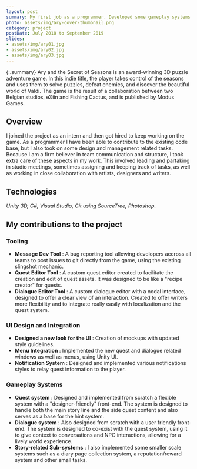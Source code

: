 ```yaml
---
layout: post
summary: My first job as a programmer. Developed some gameplay systems and oversaw quest design.
photo: assets/img/ary-cover-thumbnail.png
category: project
postDate: July 2018 to September 2019
slides:
- assets/img/ary01.jpg
- assets/img/ary02.jpg
- assets/img/ary03.jpg
---
```


{:.summary}
Ary and the Secret of Seasons is an award-winning 3D puzzle adventure game. In this indie title, the player takes control of the seasons and uses them to solve puzzles, defeat enemies, and discover the beautiful world of Valdi.
The game is the result of a collaboration between two Belgian studios, eXiin and Fishing Cactus, and is published by Modus Games.


## Overview
I joined the project as an intern and then got hired to keep working on the game. As a programmer I have been able to 
contribute to the existing code base, but I also took on some design and management related tasks. Because I am a firm believer in team communication and structure, I took extra care of these aspects in my work. This involved leading and partaking in studio meetings, sometimes assigning and keeping track of tasks, as well as working in close collaboration with artists, designers and writers. 

## Technologies
*Unity 3D, C#, Visual Studio, Git using SourceTree, Photoshop.*

## My contributions to the project

### Tooling
* **Message Dev Tool** : A bug reporting tool allowing developers accross all teams to post issues to git directly from the game, using the existing slingshot mechanic.
* **Quest Editor Tool** : A custom quest editor created to facilitate the creation and edit of quest assets. It was designed to be like a "recipe creator" for quests.
* **Dialogue Editor Tool** : A custom dialogue editor with a nodal interface, designed to offer a clear view of an interaction. Created to offer writers more flexibility and to integrate really easily with localization and the quest system.

### UI Design and Integration
* **Designed a new look for the UI** : Creation of mockups with updated style guidelines.
* **Menu Integration** : Implemented the new quest and dialogue related windows as well as menus, using Unity UI.
* **Notification System** : Designed and implemented various notifications styles to relay quest information to the player.

### Gameplay Systems
* **Quest system** : Designed and implemented from scratch a flexible system with a "designer-friendly" front-end. The system is designed to handle both the main story line and the side quest content and also serves as a base for the hint system. 
* **Dialogue system** : Also designed from scratch with a user friendly front-end. The system is designed to co-exist with the quest system, using it to give context to conversations and NPC interactions, allowing for a lively world experience.
* **Story-related Sub-systems** : I also implemented some smaller scale systems such as a diary page collection system, a reputation/reward system and other small tasks.